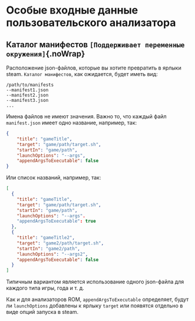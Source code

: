 # Особые входные данные пользовательского анализатора

## Каталог манифестов `[Поддерживает переменные окружения]`{.noWrap}

Расположение json-файлов, которые вы хотите превратить в ярлыки steam. `Каталог манифестов`, как ожидается, будет иметь вид:

```
/path/to/manifests
--manifest1.json
--manifest2.json
--manifest3.json
...
```
Имена файлов не имеют значения. Важно то, что каждый файл `manifest.json` имеет одно название, например, так:
```json
{
    "title": "gameTitle",
    "target": "game/path/target.sh",
    "startIn": "game/path",
    "launchOptions": "--args",
    "appendArgsToExecutable": false
}
```
Или список названий, например, так:
```json
[
  {
    "title": "gameTitle",
    "target": "game/path/target.sh",
    "startIn": "game/path",
    "launchOptions": "--args".
    "appendArgsToExecutable": true
  },
  {
    "title": "gameTitle2",
    "target": "game2/path/target.sh",
    "startIn": "game2/path",
    "launchOptions": "--args2",
    "appendArgsToExecutable": false
  }
]
```

Типичным вариантом является использование одного json-файла для каждого типа игры, года и т. д.

Как и для анализаторов ROM, `appendArgsToExecutable` определяет, будут ли `launchOptions` добавлены к ярлыку `target` или появятся отдельно в виде опций запуска в steam.
